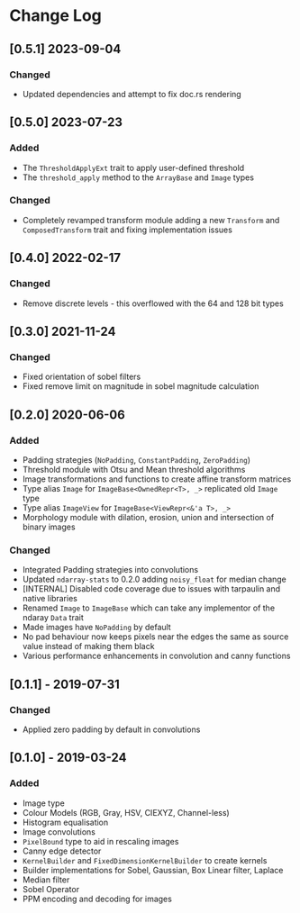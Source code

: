 # Change Log

## [0.5.1] 2023-09-04
### Changed
- Updated dependencies and attempt to fix doc.rs rendering

## [0.5.0] 2023-07-23
### Added
- The `ThresholdApplyExt` trait to apply user-defined threshold
- The `threshold_apply` method to the `ArrayBase` and `Image` types

### Changed
- Completely revamped transform module adding a new `Transform` and `ComposedTransform`
trait and fixing implementation issues

## [0.4.0] 2022-02-17
### Changed
- Remove discrete levels - this overflowed with the 64 and 128 bit types

## [0.3.0] 2021-11-24
### Changed
- Fixed orientation of sobel filters
- Fixed remove limit on magnitude in sobel magnitude calculation

## [0.2.0] 2020-06-06
### Added
- Padding strategies (`NoPadding`, `ConstantPadding`, `ZeroPadding`)
- Threshold module with Otsu and Mean threshold algorithms
- Image transformations and functions to create affine transform matrices
- Type alias `Image` for `ImageBase<OwnedRepr<T>, _>` replicated old `Image` type
- Type alias `ImageView` for `ImageBase<ViewRepr<&'a T>, _>`
- Morphology module with dilation, erosion, union and intersection of binary images

### Changed
- Integrated Padding strategies into convolutions
- Updated `ndarray-stats` to 0.2.0 adding `noisy_float` for median change
- [INTERNAL] Disabled code coverage due to issues with tarpaulin and native libraries
- Renamed `Image` to `ImageBase` which can take any implementor of the ndaray `Data` trait
- Made images have `NoPadding` by default
- No pad behaviour now keeps pixels near the edges the same as source value instead of making them black
- Various performance enhancements in convolution and canny functions

## [0.1.1] - 2019-07-31
### Changed
- Applied zero padding by default in convolutions

## [0.1.0] - 2019-03-24
### Added
- Image type
- Colour Models (RGB, Gray, HSV, CIEXYZ, Channel-less)
- Histogram equalisation
- Image convolutions
- `PixelBound` type to aid in rescaling images
- Canny edge detector
- `KernelBuilder` and `FixedDimensionKernelBuilder` to create kernels
- Builder implementations for Sobel, Gaussian, Box Linear filter, Laplace
- Median filter
- Sobel Operator
- PPM encoding and decoding for images
